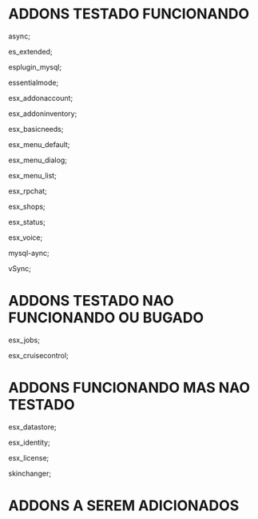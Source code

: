 # ADDONS TESTADO FUNCIONANDO

async;

es_extended;

esplugin_mysql;

essentialmode;

esx_addonaccount;

esx_addoninventory;

esx_basicneeds;

esx_menu_default;

esx_menu_dialog;

esx_menu_list;

esx_rpchat;

esx_shops;

esx_status;

esx_voice;

mysql-aync;

vSync;

# ADDONS TESTADO NAO FUNCIONANDO OU BUGADO

esx_jobs;

esx_cruisecontrol;


# ADDONS FUNCIONANDO MAS NAO TESTADO

esx_datastore;

esx_identity;

esx_license;

skinchanger;

# ADDONS A SEREM ADICIONADOS


